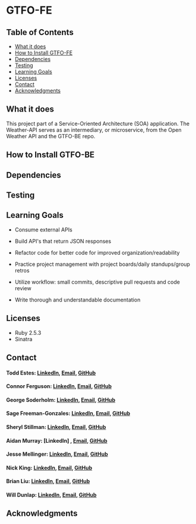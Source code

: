 # GTFO-FE

## Table of Contents
  - [What it does](#what-it-does)
  - [How to Install GTFO-FE](#how-to-install-weather-api)
  - [Dependencies](#dependencies)
  - [Testing](#testing)
  - [Learning Goals](#learning-goals)
  - [Licenses](#licenses)
  - [Contact](#contact)
  - [Acknowledgments](#acknowledgments)

## What it does

This project part of a Service-Oriented Architecture (SOA) application. The Weather-API serves as an intermediary, or microservice, from the Open Weather API and the GTFO-BE repo.

## How to Install GTFO-BE
## Dependencies
## Testing
## Learning Goals

  * Consume external APIs
  
  * Build API's that return JSON responses
  
  * Refactor code for better code for improved organization/readability
  
  * Practice project management with project boards/daily standups/group retros
  
  * Utilize workflow: small commits, descriptive pull requests and code review
  
  * Write thorough and understandable documentation 
  
## Licenses

  * Ruby 2.5.3
  * Sinatra
  
## Contact

#### Todd Estes: [LinkedIn](https://www.linkedin.com/in/toddwestes/), [Email](elestes@gmail.com), [GitHub](Todd-Estes)
 
#### Connor Ferguson: [LinkedIn](https://www.linkedin.com/in/connor-p-ferguson/), [Email](cpfergus1@gmail.com), [GitHub](cpfergus1)
 
#### George Soderholm: [LinkedIn](https://www.linkedin.com/in/george-soderholm-05776947/), [Email](georgesoderholm@gmail.com), [GitHub](GeorgieGirl24)
    
#### Sage Freeman-Gonzales: [LinkedIn](https://www.linkedin.com/in/sagefreemangonzales/), [Email](sagegonzales15@gmail.com), [GitHub](SageOfCode)
 
#### Sheryl Stillman: [LinkedIn](https://www.linkedin.com/in/sherylstillman1/), [Email](sheryl.stillman@gmail.com), [GitHub](stillsheryl)
    
#### Aidan Murray:  [LinkedIn] , [Email](aidanhansm@gmail.com), [GitHub](TeknoServal)
      
#### Jesse Mellinger: [LinkedIn](https://www.linkedin.com/in/jesse-mellinger/), [Email](jesse.m.mellinger@gmail.com), [GitHub](JesseMellinger)
        
#### Nick King: [LinkedIn](https://www.linkedin.com/in/nick-king-3128501ba/), [Email](nickmaxking@gmail.com), [GitHub](nmking22)
 
#### Brian Liu: [LinkedIn](https://www.linkedin.com/in/brian-liu-8356287b/), [Email](brian.b.liu@gmail.com), [GitHub](badgerbreezy)
    
#### Will Dunlap: [LinkedIn](https://www.linkedin.com/in/willwdunlap/), [Email](dunlapww@gmail.com), [GitHub](dunlapww)
   
## Acknowledgments
